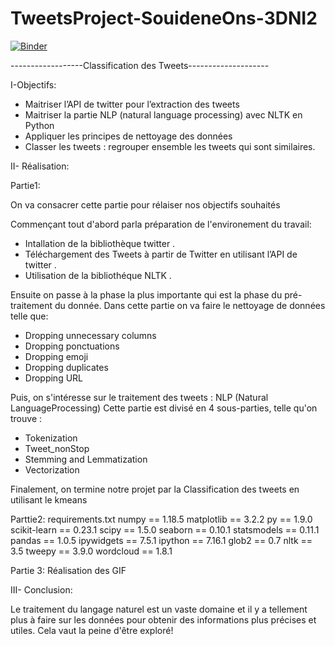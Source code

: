 # TweetsProject-SouideneOns-3DNI2

[![Binder](https://mybinder.org/badge_logo.svg)](https://mybinder.org/v2/gh/SouideneOns/TweetsProject-SouideneOns-3DNI2/main)

------------------Classification des Tweets--------------------

I-Objectifs:

- Maitriser l’API de twitter pour l’extraction des tweets
- Maitriser la partie NLP (natural language processing) avec NLTK en Python
- Appliquer les principes de nettoyage des données
- Classer les tweets : regrouper ensemble les tweets qui sont similaires. 



II- Réalisation:

Partie1: 

On va consacrer cette partie pour rélaiser nos objectifs souhaités 

Commençant tout d'abord parla préparation de l'environement du travail: 
  - Intallation de la bibliothèque twitter .
  - Téléchargement des Tweets à partir de Twitter en utilisant l’API de twitter .
  - Utilisation de la bibliothéque NLTK .
  
 Ensuite on passe à la phase la plus importante qui est la phase du pré-traitement du donnée.
 Dans cette partie on va faire le nettoyage de données telle que:
  - Dropping unnecessary columns 
  - Dropping ponctuations 
  - Dropping emoji 
  - Dropping duplicates 
  - Dropping URL
  
 Puis, on s'intéresse sur le traitement des tweets : NLP (Natural LanguageProcessing)
 Cette partie est divisé en 4 sous-parties, telle qu'on trouve :
  - Tokenization
  - Tweet_nonStop 
  - Stemming and Lemmatization 
  - Vectorization
 
 Finalement, on termine notre projet par la Classification des tweets en utilisant le kmeans 
 
 Parttie2: requirements.txt
  numpy == 1.18.5
  matplotlib == 3.2.2
  py == 1.9.0
  scikit-learn == 0.23.1
  scipy == 1.5.0
  seaborn == 0.10.1
  statsmodels == 0.11.1
  pandas == 1.0.5
  ipywidgets == 7.5.1
  ipython == 7.16.1
  glob2 == 0.7
  nltk == 3.5
  tweepy == 3.9.0
  wordcloud == 1.8.1

Partie 3: Réalisation des GIF

III- Conclusion:

Le traitement du langage naturel est un vaste domaine et il y a tellement plus à faire sur les données pour obtenir des informations plus précises et utiles. Cela vaut la peine d'être exploré!

